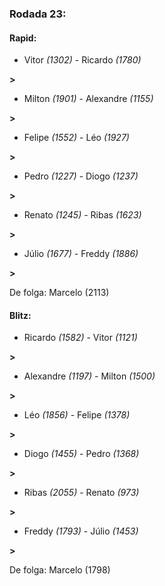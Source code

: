 ### Rodada 23:

#### Rapid:

* Vitor *(1302)*     -     Ricardo *(1780)*

 **>** 
* Milton *(1901)*     -     Alexandre *(1155)*

 **>** 
* Felipe *(1552)*     -     Léo *(1927)*

 **>** 
* Pedro *(1227)*     -     Diogo *(1237)*

 **>** 
* Renato *(1245)*     -     Ribas *(1623)*

 **>** 
* Júlio *(1677)*     -     Freddy *(1886)*

 **>** 

De folga: Marcelo (2113)

#### Blitz:

* Ricardo *(1582)*     -     Vitor *(1121)*

 **>** 
* Alexandre *(1197)*     -     Milton *(1500)*

 **>** 
* Léo *(1856)*     -     Felipe *(1378)*

 **>** 
* Diogo *(1455)*     -     Pedro *(1368)*

 **>** 
* Ribas *(2055)*     -     Renato *(973)*

 **>** 
* Freddy *(1793)*     -     Júlio *(1453)*

 **>** 

De folga: Marcelo (1798)

